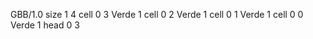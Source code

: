 <gs-board without-header> GBB/1.0
size 1 4
cell 0 3 Verde 1 
cell 0 2 Verde 1 
cell 0 1 Verde 1 
cell 0 0 Verde 1 
head 0 3
 </gs-board>